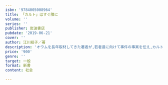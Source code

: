 ```yaml
---
isbn: '9784005008964'
title: 「カルト」はすぐ隣に
volume: ''
series: ''
publisher: 岩波書店
pubdate: '2019-06-21'
cover: ''
author: 江川紹子／著
description: 'オウムを長年取材してきた著者が,若者達に向けて事件の事実を伝え,カルト集団に人生を奪われない生き方を示す.'
price: '900'
genre: ''
target: 一般
format: 新書
content: 社会

---
```

